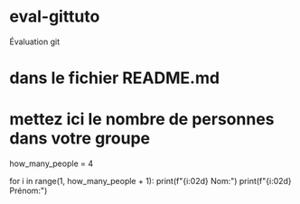 # eval-gittuto
Évaluation git

# dans le fichier README.md

# mettez ici le nombre de personnes dans votre groupe

how_many_people = 4

for i in range(1, how_many_people + 1):
    print(f"{i:02d} Nom:")
    print(f"{i:02d} Prénom:")
